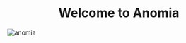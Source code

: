 <div align="center">

# Welcome to Anomia

</div>



![anomia](https://cdn.discordapp.com/attachments/711225037738213446/931948063042437200/anomia.png)
